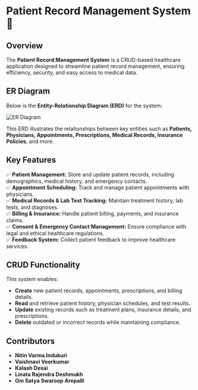 # Patient Record Management System 🏥

## Overview
The **Patient Record Management System** is a CRUD-based healthcare application designed to streamline patient record management, ensuring efficiency, security, and easy access to medical data.

## ER Diagram
Below is the **Entity-Relationship Diagram (ERD)** for the system:

![ER Diagram](P3%20Final%20ERD%20(Group%2010)%20JPG%20file.jpg)

This ERD illustrates the relationships between key entities such as **Patients, Physicians, Appointments, Prescriptions, Medical Records, Insurance Policies**, and more.

## Key Features
✅ **Patient Management:** Store and update patient records, including demographics, medical history, and emergency contacts.  
✅ **Appointment Scheduling:** Track and manage patient appointments with physicians.  
✅ **Medical Records & Lab Test Tracking:** Maintain treatment history, lab tests, and diagnoses.  
✅ **Billing & Insurance:** Handle patient billing, payments, and insurance claims.  
✅ **Consent & Emergency Contact Management:** Ensure compliance with legal and ethical healthcare regulations.  
✅ **Feedback System:** Collect patient feedback to improve healthcare services.  

## CRUD Functionality
This system enables:
- **Create** new patient records, appointments, prescriptions, and billing details.
- **Read** and retrieve patient history, physician schedules, and test results.
- **Update** existing records such as treatment plans, insurance details, and prescriptions.
- **Delete** outdated or incorrect records while maintaining compliance.

## Contributors  
- **Nitin Varma Indukuri**  
- **Vaishnavi Veerkumar**
- **Kalash Desai**
- **Linata Rajendra Deshmukh**
- **Om Satya Swaroop Arepalli**

